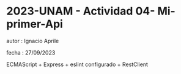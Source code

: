 # 2023-UNAM - Actividad 04- Mi-primer-Api  

autor : Ignacio Aprile

fecha : 27/09/2023

ECMAScript + Express + eslint configurado + RestClient


